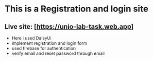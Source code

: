 # This is a Registration and login site
## Live site: [https://unio-lab-task.web.app]
+ Here i used DaisyUi 
+ implement registration and login form
+ used firebase for authentication
+ verify email and reset password through email


